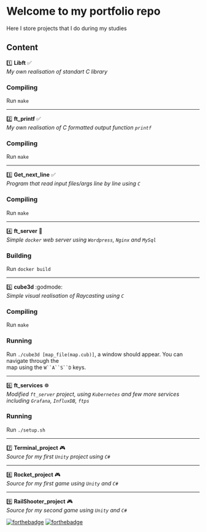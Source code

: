 
# Welcome to my portfolio repo
Here I store projects that I do during my studies

## Content

:one: **Libft** :white_check_mark:\
*My own realisation of standart C library*
### Compiling
Run `make`
____
:two: **ft_printf** :white_check_mark:\
*My own realisation of C formatted output function `printf`*
### Compiling
Run `make`
____
:three: **Get_next_line** :white_check_mark:\
*Program that read input files/args line by line using `C`*
### Compiling
Run `make`
____
:four: **ft_server** :whale2:\
*Simple `docker` web server using `Wordpress`, `Nginx` and `MySql`*
### Building
Run `docker build`
____
:five: **cube3d** :godmode:\
*Simple visual realisation of Raycasting using `C`*
### Compiling
Run `make`
### Running
Run `./cube3d [map_file(map.cub)]`, a window should appear. You can navigate through the\
map using the `W``A``S``D` keys.
____
:six: **ft_services** ☸\
*Modified `ft_server` project, using `Kubernetes` and few more services\
including `Grafana`, `InfluxDB`, `ftps`*
### Running
Run `./setup.sh`
____
:seven: **Terminal_project** :video_game:\
*Source for my first `Unity` project using `C#`*
____
:eight: **Rocket_project** :video_game:\
*Source for my first game using `Unity` and `C#`*
____
:nine: **RailShooter_project** :video_game:\
*Source for my second game using `Unity` and `C#`*

[![forthebadge](https://forthebadge.com/images/badges/powered-by-coffee.svg)](https://forthebadge.com)
[![forthebadge](https://forthebadge.com/images/badges/built-with-love.svg)](https://forthebadge.com)